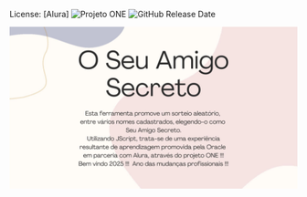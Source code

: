 License: [Alura]
![Projeto ONE](https://img.shields.io/maven-central/v/com.dropbox.core/dropbox-core-sdk)
![GitHub Release Date](https://img.shields.io/github/release-date/dropbox/dropbox-sdk-java)

![Apresentação Resumida](assets/Read-me.jpg)
